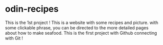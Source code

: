 # odin-recipes
This is the 1st project !
This is a website with some recipes and picture. with some clickable phrase, you can be directed to the more detailed pages about how to make seafood. 
This is the first project with Github connecting with Git !
